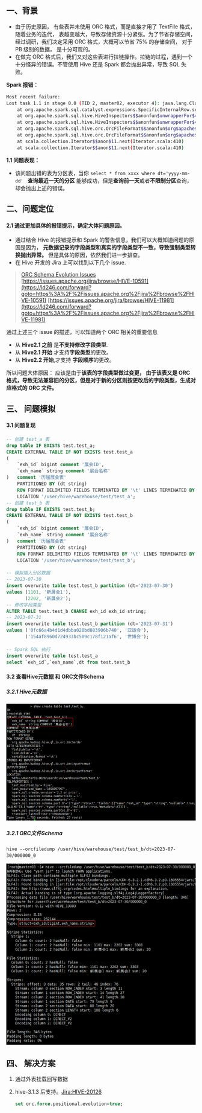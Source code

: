 ## 一、背景

- 由于历史原因， 有些表并未使用 ORC 格式，而是直接才用了 TextFile 格式， 随着业务的迭代， 表越变越大，导致存储资源十分紧张。为了节省存储空间，经过调研，我们决定采用 ORC 格式，大概可以节省 75% 的存储空间， 对于 PB 级别的数据， 是十分可观的。
- 在做完 ORC 格式后，我们又对这些表进行拉链操作。拉链的过程，遇到一个十分怪异的错误。不管使用 Hive 还是 Spark 都会抛出异常，导致 SQL 失败。

**Spark 报错：**

```bash
Most recent failure:
Lost task 1.1 in stage 0.0 (TID 2, master02, executor 4): java.lang.ClassCastException: org.apache.spark.sql.catalyst.expressions.MutableAny cannot be cast to org.apache.spark.sql.catalyst.expressions.MutableLong
	at org.apache.spark.sql.catalyst.expressions.SpecificInternalRow.setLong(SpecificInternalRow.scala:283)
	at org.apache.spark.sql.hive.HiveInspectors$$anonfun$unwrapperFor$46.apply(HiveInspectors.scala:718)
	at org.apache.spark.sql.hive.HiveInspectors$$anonfun$unwrapperFor$46.apply(HiveInspectors.scala:718)
	at org.apache.spark.sql.hive.orc.OrcFileFormat$$anonfun$org$apache$spark$sql$hive$orc$OrcFileFormat$$unwrap$1$1.apply(OrcFileFormat.scala:339)
	at org.apache.spark.sql.hive.orc.OrcFileFormat$$anonfun$org$apache$spark$sql$hive$orc$OrcFileFormat$$unwrap$1$1.apply(OrcFileFormat.scala:329)
	at scala.collection.Iterator$$anon$11.next(Iterator.scala:410)
	at scala.collection.Iterator$$anon$11.next(Iterator.scala:410)
```

**1.1 问题表现：**

- 该问题出错的表为分区表，当你 `select * from xxxx where dt='yyyy-mm-dd' ` **查询最近一天的分区** 能够成功，但是**查询前一天**或者**不限制分区**查询，却会抛出上述的错误。

## 二、问题定位

#### 2.1 通过更加具体的报错提示，确定大体问题原因。

- 通过结合 Hive 的报错提示和 Spark 的警告信息，我们可以大概知道问题的原因是因为， **元数据记录的字段类型和真实的字段类型不一致，导致强制类型转换抛出异常。** 但是具体的原因，依然我们进一步排查。
- 在 Hive 开发的 Jira 上可以找到以下几个 issue.

> [ORC Schema Evolution Issues](https://ld246.com/forward?goto=https%3A%2F%2Fissues.apache.org%2Fjira%2Fplugins%2Fservlet%2Fmobile%23issue%2FHIVE-11981)
>  [https://issues.apache.org/jira/browse/HIVE-10591](https://ld246.com/forward?goto=https%3A%2F%2Fissues.apache.org%2Fjira%2Fbrowse%2FHIVE-10591)
>  [https://issues.apache.org/jira/browse/HIVE-11981](https://ld246.com/forward?goto=https%3A%2F%2Fissues.apache.org%2Fjira%2Fbrowse%2FHIVE-11981)

通过上述三个 issue 的描述，可以知道两个 ORC 相关的重要信息

- 从 **Hive2.1 之前** 是**不支持修改字段类型**.
- 从 **Hive2.1 开始** 才支持**字段类型**的更改。
- 从 **Hive2.2 开始**,才支持 **字段顺序**的更改。

所以问题大体原因： 应该是由于**该表的字段类型做过变更， 由于该表又是 ORC 格式，导致无法兼容旧的分区，但是对于新的分区则按更改后的字段类型，生成对应格式的 ORC 文件。**

## 三、 问题模拟

#### 3.1 问题复现

```sql
-- 创建 test_a 表
drop table IF EXISTS test.test_a;
CREATE EXTERNAL TABLE IF NOT EXISTS test.test_a
(
    `exh_id` bigint comment '展会ID',
    `exh_name` string comment '展会名称'
)   comment '历届展会表'
    PARTITIONED BY (dt string)
    ROW FORMAT DELIMITED FIELDS TERMINATED BY '\t' LINES TERMINATED BY '\n' STORED AS ORCFILE
    LOCATION '/user/hive/warehouse/test/test_a';
-- 创建 test_b 表
drop table IF EXISTS test.test_b;
CREATE EXTERNAL TABLE IF NOT EXISTS test.test_b
(
    `exh_id` bigint comment '展会ID',
    `exh_name` string comment '展会名称'
)   comment '历届展会表'
    PARTITIONED BY (dt string)
    ROW FORMAT DELIMITED FIELDS TERMINATED BY '\t' LINES TERMINATED BY '\n' STORED AS ORCFILE
    LOCATION '/user/hive/warehouse/test/test_b';

-- 模拟插入分区数据
-- 2023-07-30
insert overwrite table test.test_b partition (dt='2023-07-30')
values (1101, '新展会1'),
       (2202, '新展会2');
-- 修改字段类型
ALTER TABLE test.test_b CHANGE exh_id exh_id string;
-- 2023-07-31
insert overwrite table test.test_b partition (dt='2023-07-31')
values ('0fc66a4b4d1d4dbba020bd883906b740', '亚运会'),
       ('154af8960d724933bc509c178f121af6', '世博会');
       
-- Spark SQL 执行
insert overwrite table test.test_a
select `exh_id`,`exh_name`,dt from test.test_b
```

#### 3.2 查看Hive元数据 和 ORC文件Schema

##### 3.2.1 Hive元数据

![image-20230801114447520](https://raw.githubusercontent.com/Light-Towers/picture/master/noctilucent-lamp/image-20230801114447520.png)

##### 3.2.1 ORC文件Schema

`hive --orcfiledump /user/hive/warehouse/test/test_b/dt=2023-07-30/000000_0`

![image-20230801114648394](https://raw.githubusercontent.com/Light-Towers/picture/master/noctilucent-lamp/image-20230801114648394.png)

## 四、 解决方案

1. 通过外表挂载回写数据

2. hive-3.1.3 后支持。[Jira:HIVE-20126](https://issues.apache.org/jira/browse/HIVE-20126)

   ```sql
   set orc.force.positional.evolution=true;
   ```


